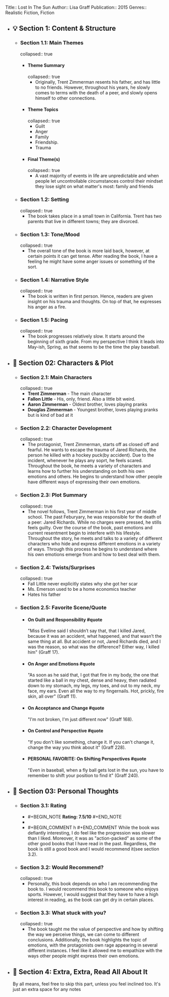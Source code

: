 Title:: Lost In The Sun
Author:: Lisa Graff
Publication:: 2015
Genres:: Realistic Fiction, Fiction

- ## 💡 Section 1: Content & Structure
	- ### **Section 1.1:** Main Themes
	  collapsed:: true
		- #### Theme Summary
		  collapsed:: true
			- Originally, Trent Zimmerman resents his father, and has little to no friends. However, throughout his years, he slowly comes to terms with the death of a peer, and slowly opens himself to other connections.
		- #### Theme Topics
		  collapsed:: true
			- Guilt
			- Anger
			- Family
			- Friendship.
			- Trauma
		- #### Final Theme(s)
		  collapsed:: true
			- A vast majority of events in life are unpredictable and when people let uncontrollable circumstances control their mindset they lose sight on what matter's most: family and friends
	- ### **Section 1.2:** Setting
	  collapsed:: true
		- The book takes place in a small town in California. Trent has two parents that live in different towns; they are divorced.
	- ### **Section 1.3:** Tone/Mood
	  collapsed:: true
		- The overall tone of the book is more laid back, however, at certain points it can get tense. After reading the book, I have a feeling he might have some anger issues or something of the sort.
	- ### **Section 1.4:** Narrative Style
	  collapsed:: true
		- The book is written in first person. Hence, readers are given insight on his trauma and thoughts. On top of that, he expresses his anger as a fire.
	- ### **Section 1.5:** Pacing
	  collapsed:: true
		- The book progresses relatively slow. It starts around the beginning of sixth grade. From my perspective I think it leads into May-ish, Spring, as that seems to be the time the play baseball.
- ## 🧠 Section 02: Characters & Plot
	- ### **Section 2.1:** Main Characters
	  collapsed:: true
		- **Trent Zimmerman** - The main character
		- **Fallon Little** - His, only, friend. Also a little bit weird.
		- **Aaron Zimmerman** - Oldest brother, loves playing pranks
		- **Douglas Zimmerman** - Youngest brother, loves playing pranks but is kind of bad at it
	- ### **Section 2.2:** Character Development
	  collapsed:: true
		- The protagonist, Trent Zimmerman, starts off as closed off and fearful. He wants to escape the trauma of Jared Richards, the person he killed with a hockey puck(by accident). Due to the incident, whenever he plays any soprt, he feels scared. Throughout the book, he meets a variety of characters and learns how to further his understanding on both his own emotions and others. He begins to understand how other people have different ways of expressing their own emotions.
	- ### **Section 2.3:** Plot Summary
	  collapsed:: true
		- The novel follows, Trent Zimmerman in his first year of middle school. The past Feburyary, he was responsible for the death of a peer: Jared Richards. While no charges were pressed, he stills feels guilty. Over the course of the book, past emotions and current resentment begin to interfere with his lifestyle. Throughout the story, he meets and talks to a variety of different characters who hide and express different emotions in a variety of ways. Through this process he begins to understand where his own emotions emerge from and how to best deal with them.
	- ### **Section 2.4:** Twists/Surprises
	  collapsed:: true
		- Fall Little never explicitly states why she got her scar
		- Ms. Emerson used to be a home economics teacher
		- Hates his father
	- ### **Section 2.5:** Favorite Scene/Quote
		- #### On Guilt and Responsibility #quote
		  "Miss Eveline said I shouldn’t say that, that I killed Jared, because it was an accident, what happened, and that wasn’t the same thing at all. But accident or not, Jared Richards died, and I was the reason, so what was the difference? Either way, I killed him" (Graff 17).
		- #### On Anger and Emotions #quote
		  "As soon as he said that, I got that fire in my body, the one that started like a ball in my chest, dense and heavy, then radiated down to my stomach, my legs, my toes, and out to my neck, my face, my ears. Even all the way to my fingernails. Hot, prickly, fire skin, all over" (Graff 11).
		- #### On Acceptance and Change #quote
		  "I'm not broken, I'm just different now" (Graff 168).
		- #### On Control and Perspective #quote
		  "If you don't like something, change it. If you can't change it, change the way you think about it" (Graff 228).
		- #### PERSONAL FAVORITE: On Shifting Perspectives #quote
		  "Even in baseball, when a fly ball gets lost in the sun, you have to remember to shift your position to find it" (Graff 240).
- ## 💭 Section 03: Personal Thoughts
	- ###  **Section 3.1:** Rating
		- #+BEGIN_NOTE
		  **Rating: 7.5/10**
		  #+END_NOTE
		-
		- #+BEGIN_COMMENT
		  h
		  #+END_COMMENT 
		  While the book was defiantly interesting, I do feel like the progression was slower than I liked. Moreover, it was as "action-packed" as some of the other good books that I have read in the past. Regardless, the book is still a good book and I would recommend it(see section 3.2).
	- ### **Section 3.2:** Would Recommend?
	  collapsed:: true
		- Personally, this book depends on who I am recommending the book to. I would recommend this book to someone who enjoys sports. However, I would suggest that they have to have a high interest in reading, as the book can get dry in certain places.
	- ### **Section 3.3:** What stuck with you?
	  collapsed:: true
		- The book taught me the value of perspective and how by shifting the way we perceive things, we can come to different conclusions. Additionally, the book highlights the topic of emotions, with the protagonists own rage appearing in several different instances. I feel like it allowed me to empathize with the ways other people might express their own emotions.
- ## 📰 Section 4: Extra, Extra, Read All About It
  By all means, feel free to skip this part, unless you feel inclined too. It's just an extra space for any notes